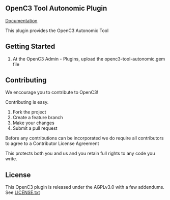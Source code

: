 ## OpenC3 Tool Autonomic Plugin

[Documentation](https://openc3.com)

This plugin provides the OpenC3 Autonomic Tool

## Getting Started

1.  At the OpenC3 Admin - Plugins, upload the openc3-tool-autonomic.gem file

## Contributing

We encourage you to contribute to OpenC3!

Contributing is easy.

1. Fork the project
2. Create a feature branch
3. Make your changes
4. Submit a pull request

Before any contributions can be incorporated we do require all contributors to agree to a Contributor License Agreement

This protects both you and us and you retain full rights to any code you write.

## License

This OpenC3 plugin is released under the AGPLv3.0 with a few addendums. See [LICENSE.txt](LICENSE.txt)
